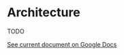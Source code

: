 # Architecture

TODO

[See current document on Google Docs](https://docs.google.com/document/d/15F3Cj_K2WxlyrdRhwnp7_b88uRTHU7LA0uwavrmQb0A/edit)
